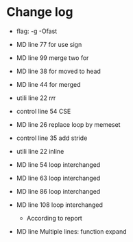 # Change log
- flag: -g -Ofast

- MD line 77 for use sign
- MD line 99 merge two for

- MD line 38 for moved to head
- MD line 44 for merged
- utili line 22 r*r*r

- control line 54 CSE

- MD line 26 replace loop by memeset

- control line 35 add stride

- utili line 22 inline

- MD line 54 loop interchanged
- MD line 63 loop interchanged
- MD line 86 loop interchanged
- MD line 108 loop interchanged
    - According to report
    
- MD line Multiple lines: function expand